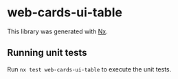 # web-cards-ui-table

This library was generated with [Nx](https://nx.dev).

## Running unit tests

Run `nx test web-cards-ui-table` to execute the unit tests.

